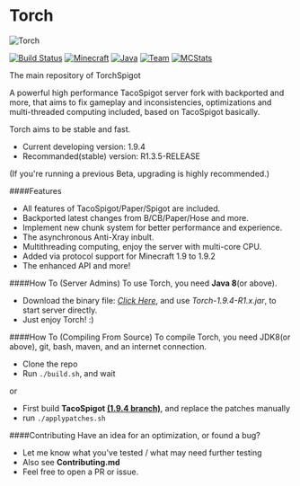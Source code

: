 Torch 
===========
![Torch](https://i.imgur.com/cJWj0we.png) 

[![Build Status](https://img.shields.io/badge/build-passing-brightgreen.svg?style=flat)](http://pan.baidu.com/s/1hsBEdxU/) [![Minecraft](https://img.shields.io/badge/Minecraft-1.9.4-green.svg?style=flat)](https://www.minecraft.net/) [![Java](https://img.shields.io/badge/Java_JDK-v1.8-blue.svg?style=flat)](https://www.java.com/) [![Team](https://img.shields.io/badge/Powered_by-iMinecraft-green.svg?style=flat)](https://github.com/TorchSpigot/Torch) [![MCStats](https://img.shields.io/badge/MCStats-TorchSpigot-blue.svg?style=flat)](http://mcstats.org/plugin/TorchSpigot) 


The main repository of TorchSpigot

A powerful high performance TacoSpigot server fork with backported and more, 
that aims to fix gameplay and inconsistencies, optimizations and multi-threaded computing included, based on TacoSpigot basically.

Torch aims to be stable and fast.
* Current developing version:  1.9.4
* Recommanded(stable) version: R1.3.5-RELEASE

(If you're running a previous Beta, upgrading is highly recommended.)

####Features
* All features of TacoSpigot/Paper/Spigot are included.
* Backported latest changes from B/CB/Paper/Hose and more.
* Implement new chunk system for better performance and experience.
* The asynchronous Anti-Xray inbult.
* Multithreading computing, enjoy the server with multi-core CPU.
* Added via protocol support for Minecraft 1.9 to 1.9.2
* The enhanced API and more!

####How To (Server Admins)
To use Torch, you need **Java 8**(or above).

* Download the binary file: *[Click Here](http://t.im/torch)*, and use *Torch-1.9.4-R1.x.jar*, to start server directly.
* Just enjoy Torch! :)

####How To (Compiling From Source)
To compile Torch, you need JDK8(or above), git, bash, maven, and an internet connection.

* Clone the repo
* Run `./build.sh`, and wait

or

* First build **TacoSpigot [(1.9.4 branch)](https://github.com/TacoSpigot/TacoSpigot/tree/version/1.9.4)**, and replace the patches manually
* run `./applypatches.sh`

####Contributing
Have an idea for an optimization, or found a bug?

* Let me know what you've tested / what may need further testing
* Also see **Contributing.md**
* Feel free to open a PR or issue.
